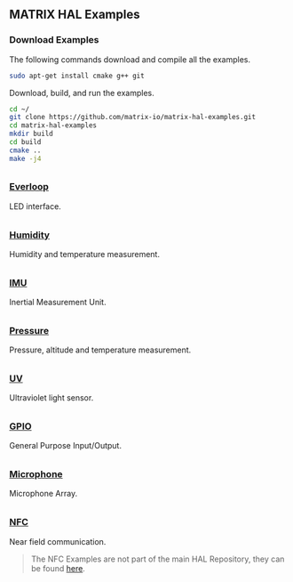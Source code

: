 ## MATRIX HAL Examples

### Download Examples

The following commands download and compile all the examples.

```bash
sudo apt-get install cmake g++ git
```

Download, build, and run the examples.
```bash
cd ~/
git clone https://github.com/matrix-io/matrix-hal-examples.git
cd matrix-hal-examples
mkdir build
cd build
cmake ..
make -j4
```

<h3 style="padding-top:0.6em;"><a href="everloop">Everloop</a></h3>
LED interface.

<h3 style="padding-top:0.6em;"><a href="humidity">Humidity</a></h3>
Humidity and temperature measurement.

<h3 style="padding-top:0.6em;"><a href="imu">IMU</a></h3>
Inertial Measurement Unit.

<h3 style="padding-top:0.6em;"><a href="pressure">Pressure</a></h3>
Pressure, altitude and temperature measurement.

<h3 style="padding-top:0.6em;"><a href="uv">UV</a></h3>
Ultraviolet light sensor.

<h3 style="padding-top:0.6em;"><a href="gpio">GPIO</a></h3>
General Purpose Input/Output.

<h3 style="padding-top:0.6em;"><a href="microphone">Microphone</a></h3>
Microphone Array.

<h3 style="padding-top:0.6em;"><a href="nfc">NFC</a></h3>
Near field communication.

> The NFC Examples are not part of the main HAL Repository, they can be found [here](https://github.com/matrix-io/matrix-hal-nfc/tree/master/examples).

